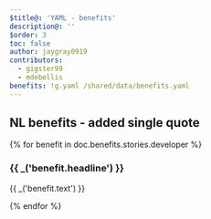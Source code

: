```yaml
---
$title@: 'YAML - benefits'
description@: ''
$order: 3
toc: false
author: jaygray0919
contributors:
  - gigster99
  - mdebellis
benefits: !g.yaml /shared/data/benefits.yaml
---
```


## NL benefits - added single quote

{% for benefit in doc.benefits.stories.developer %}
  <div class="">
    <h3 class=""> {{ _('benefit.headline') }} </h3>
     <p class=""> {{ _('benefit.text') }} </p>
  </div>
{% endfor %}

